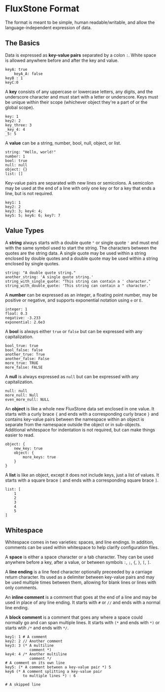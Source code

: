 # FluxStone Format

The format is meant to be simple, human readable/writable, and allow the language-independent expression of data.

## The Basics

Data is expressed as **key-value pairs** separated by a colon `:`. White space is allowed anywhere before and after the key and value.
```
keyA: true
    keyA_A: false
keyB : 1
keyC:0
```

A **key** consists of any uppercase or lowercase letters, any digits, and the underscore character and must start with a letter or underscore. Keys must be unique within their scope (whichever object they're a part of or the global scope).
```
key: 1
key2: 2
key_three: 3
_key_4: 4
_5: 5
```

A **value** can be a string, number, bool, null, object, or list.
```
string: "Hello, world!"
number: 1
bool: true
null: null
object: {}
list: []
```

Key-value pairs are separated with new lines or semicolons. A semicolon may be used at the end of a line with only one key or for a key that ends a line, but is not required.
```
key1: 1
key2: 2
key3: 3; key4: 4;
key5: 5; key6: 6; key7: 7
```

## Value Types

A **string** always starts with a double quote `"` or single quote `'` and must end with the same symbol used to start the string. The characters between the quotes are the string data. A single quote may be used within a string enclosed by double quotes and a double quote may be used within a string enclosed by single quotes.
```
string: "A double quote string."
another_string: 'A single quote string.'
string_with_single_quote: "This string can contain a ' character."
string_with_double_quote: 'This string can contain a " character.'
```

A **number** can be expressed as an integer, a floating point number, may be positive or negative, and supports exponential notation using `e` or `E`.
```
integer: 1
float: 0.3
negative: -3.233
exponential: 2.6e3
```

A **bool** is always either `true` or `false` but can be expressed with any capitalization.
```
bool_true: true
bool_false: false
another_true: True
another_false: False
more_true: TRUE
more_false: FALSE
```

A **null** is always expressed as `null` but can be expressed with any capitalization.
```
null: null
more_null: Null
even_more_null: NULL
```

An **object** is like a whole new FluxStone data set enclosed in one value. It starts with a curly brace `{` and ends with a corresponding curly brace `}` and contains key-value pairs between the namespace within an object is separate from the namespace outside the object or in sub-objects. Additional whitespace for indentation is not required, but can make things easier to read.
```
object: {
    new_key: true
    object: {
        more_keys: true
    }
}
```

A **list** is like an object, except it does not include keys, just a list of values. It starts with a square brace `[` and ends with a corresponding square brace `]`.
```
list: [
    1
    2
    3
    4
    5
]
```

## Whitespace

Whitespace comes in two varieties: spaces, and line endings. In addition, comments can be used within whitespace to help clarify configuration files.

A **space** is either a space character or a tab character. They can be used anywhere before a key, after a value, or between symbols `:`, `;`, `{`, `}`, `[`, `]`.

A **line ending** is a line feed character optionally preceeded by a carriage return character. Its used as a delimiter between key-value pairs and may be used multiple times between them, allowing for blank lines or lines with only comments.

An **inline comment** is a comment that goes at the end of a line and may be used in place of any line ending. It starts with `#` or `//` and ends with a normal line ending.

A **block comment** is a comment that goes any where a space could normally go and can span multiple lines. It starts with `(*` and ends with `*)` or starts wtih `/*` and ends with `*/`.

```
key1: 1 # A comment
key2: 2 // Another comment
key3: 3 (* A multiline
           comment *)
key4: 4 /* Another multiline
           comment */
# A comment on its own line
key5: (* A comment between a key-value pair *) 5 
key6 (* A comment splitting a key-value pair
        to multiple lines *) : 6

# A skipped line
```
